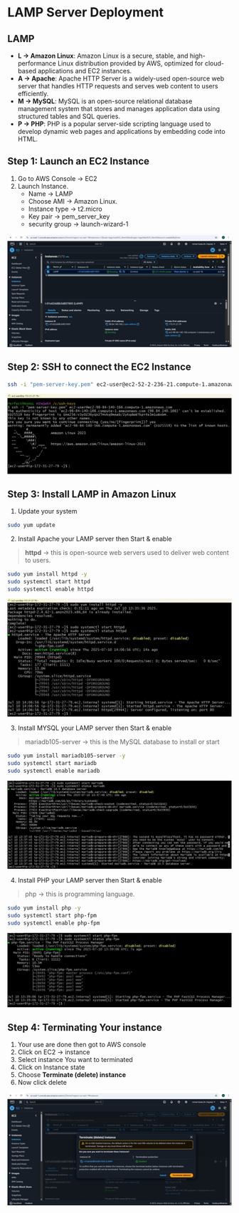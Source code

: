 # LAMP Server Deployment 
## LAMP

- **L → Amazon Linux**: Amazon Linux is a secure, stable, and high-performance Linux distribution provided by AWS, optimized for cloud-based applications and EC2 instances.
- **A → Apache**: Apache HTTP Server is a widely-used open-source web server that handles HTTP requests and serves web content to users efficiently.
- **M → MySQL**: MySQL is an open-source relational database management system that stores and manages application data using structured tables and SQL queries.
- **P → PHP**: PHP is a popular server-side scripting language used to develop dynamic web pages and applications by embedding code into HTML.

## Step 1: Launch an EC2 Instance

1. Go to AWS Console → EC2 
2. Launch Instance.
    - Name → LAMP
    - Choose AMI → Amazon Linux.
    - Instance type → t2.micro
    - Key pair → pem_server_key
    - security group → launch-wizard-1

![Project Screenshot](/images/LAMP-launch.jpg)

## Step 2: SSH to connect the EC2 Instance

```bash
ssh -i "pem-server-key.pem" ec2-user@ec2-52-2-236-21.compute-1.amazonaws.com
```
![Project Screenshot](/images/connect.jpg)

## Step 3: Install LAMP in **Amazon Linux**

1. Update your system

```bash
sudo yum update
```

2. Install Apache your LAMP server then Start & enable 

> **httpd**  → this is open-source web servers used to deliver web content to users.
> 

```bash
sudo yum install httpd -y
sudo systemctl start httpd
sudo systemctl enable httpd
```
![Project Screenshot](/images/httpd-start-status.jpg)

3. Install MYSQL your LAMP server then Start & enable

> mariadb105-server → this is the MySQL database to install or start
> 

```bash
sudo yum install mariadb105-server -y
sudo systemctl start mariadb
sudo systemctl enable mariadb
```
![Project Screenshot](/images/mysql-start-status.jpg)

4. Install PHP your LAMP server then Start & enable

> php → this is programming language.
> 

```bash
sudo yum install php -y
sudo systemctl start php-fpm
sudo systemctl enable php-fpm
```
![Project Screenshot](/images/php-start-status.jpg)

## Step 4: Terminating Your instance

1. Your use are done then got to AWS console 
2. Click on EC2 → instance 
3. Select instance You want to terminated
4. Click on Instance state 
5. Choose **Terminate (delete) instance**
6. Now click delete

![Project Screenshot](/images/delete-instance.jpg)
